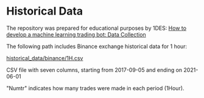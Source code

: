 # Historical Data

The repository was prepared for educational purposes by 1DES: 
[How to develop a machine learning trading bot: Data Collection](https://1des.com/blog/posts/how-to-develop-machine-learning-trading-bot-data-collection)

The following path includes Binance exchange historical data for 1 hour:

[historical_data/binance/1H.csv](binance/1H.csv)

CSV file with seven columns, starting from 2017-09-05 and ending on 2021-06-01 

"Numtr" indicates how many trades were made in each period (1Hour).   
